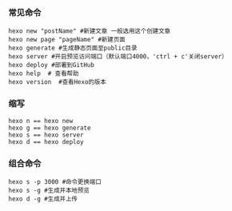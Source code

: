 ### 常见命令
    hexo new "postName" #新建文章 一般选用这个创建文章
    hexo new page "pageName" #新建页面
    hexo generate #生成静态页面至public目录
    hexo server #开启预览访问端口（默认端口4000，'ctrl + c'关闭server）
    hexo deploy #部署到GitHub
    hexo help  # 查看帮助
    hexo version  #查看Hexo的版本
### 缩写
    hexo n == hexo new
    hexo g == hexo generate
    hexo s == hexo server
    hexo d == hexo deploy
### 组合命令
    hexo s -p 3000 #命令更换端口  
    hexo s -g #生成并本地预览
    hexo d -g #生成并上传
